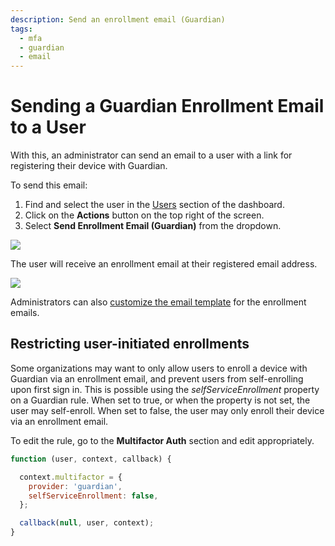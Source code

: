 ```yaml
---
description: Send an enrollment email (Guardian)
tags:
  - mfa
  - guardian
  - email
---
```

# Sending a Guardian Enrollment Email to a User

With this, an administrator can send an email to a user with a link for registering their device with Guardian.

To send this email:

1. Find and select the user in the [Users](${manage_url}/#/users) section of the dashboard.
2. Click on the **Actions** button on the top right of the screen.
3. Select **Send Enrollment Email (Guardian)** from the dropdown.

 ![](/media/articles/mfa/guardian-send-enrollment-email.png)

The user will receive an enrollment email at their registered email address.

 ![](/media/articles/mfa/enrollment-email.png)

Administrators can also [customize the email template](/email/templates) for the enrollment emails.

## Restricting user-initiated enrollments

Some organizations may want to only allow users to enroll a device with Guardian via an enrollment email, and prevent users from self-enrolling upon first sign in. This is possible using the _selfServiceEnrollment_ property on a Guardian rule. When set to true, or when the property is not set, the user may self-enroll. When set to false, the user may only enroll their device via an enrollment email.

To edit the rule, go to the **Multifactor Auth** section and edit appropriately.

```js
function (user, context, callback) {

  context.multifactor = {
    provider: 'guardian',
    selfServiceEnrollment: false,
  };

  callback(null, user, context);
}
```
